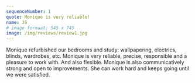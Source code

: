 ```yaml
---
sequenceNumber: 1
quote: Monique is very reliable!
name: JS
# image formaat: 545 x 745
image: /img/reviews/review1.jpg 
---
```

Monique refurbished our bedrooms and study: wallpapering, electrics, blinds, wardrobes, etc. Monique is very reliable, precise, responsible and a pleasure to work with. And also flexible.  Monique is also communicatively strong and open to improvements. She can work hard and keeps going until we were satisfied.